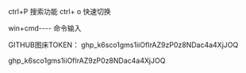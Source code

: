 ctrl+P   搜索功能
ctrl+ o  快速切换


win+cmd---- 命令输入

GITHUB图床TOKEN：
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


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
